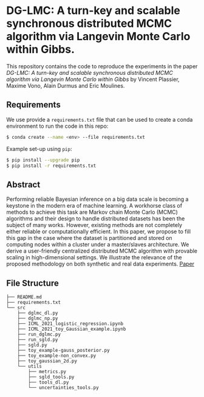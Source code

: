 # DG-LMC: A turn-key and scalable synchronous distributed MCMC algorithm via Langevin Monte Carlo within Gibbs.

This repository contains the code to reproduce the experiments in the paper *DG-LMC: A turn-key and scalable synchronous distributed MCMC algorithm via Langevin Monte Carlo within Gibbs* by Vincent Plassier, Maxime Vono, Alain Durmus and Eric Moulines.

## Requirements

We use provide a `requirements.txt` file that can be used to create a conda
environment to run the code in this repo:
```bash
$ conda create --name <env> --file requirements.txt
```

Example set-up using `pip`:
```bash
$ pip install --upgrade pip
$ pip install -r requirements.txt
```

## Abstract

Performing reliable Bayesian inference on a big data scale is becoming a keystone in the modern era of machine learning. A workhorse class of methods to achieve this task are Markov chain Monte Carlo (MCMC) algorithms and their design to handle distributed datasets has been the subject of many works. However, existing methods are not completely either reliable or computationally efficient. In this paper, we propose to fill this gap in the case where the dataset is partitioned and stored on computing nodes within a cluster under a master/slaves architecture. We derive a user-friendly centralized distributed MCMC algorithm with provable scaling in high-dimensional settings. We illustrate the relevance of the proposed methodology on both synthetic and real data experiments. [Paper](http://proceedings.mlr.press/v139/plassier21a/plassier21a.pdf)

## File Structure

```
├── README.md
├── requirements.txt
└── src
    ├── dglmc_dl.py
    ├── dglmc_np.py
    ├── ICML_2021_logistic_regression.ipynb
    ├── ICML_2021_toy_Gaussian_example.ipynb
    ├── run_dglmc.py
    ├── run_sgld.py
    ├── sgld.py
    ├── toy_example-gauss_posterior.py
    ├── toy_example-non_convex.py
    ├── toy_gaussian_2d.py
    └── utils
        ├── metrics.py
        ├── sgld_tools.py
        ├── tools_dl.py
        └── uncertainties_tools.py
```
